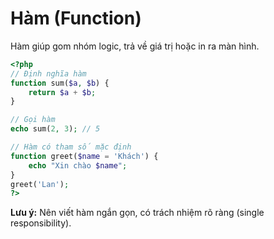 # Hàm (Function)

Hàm giúp gom nhóm logic, trả về giá trị hoặc in ra màn hình.

```php
<?php
// Định nghĩa hàm
function sum($a, $b) {
    return $a + $b;
}

// Gọi hàm
echo sum(2, 3); // 5

// Hàm có tham số mặc định
function greet($name = 'Khách') {
    echo "Xin chào $name";
}
greet('Lan');
?>
```

**Lưu ý:** Nên viết hàm ngắn gọn, có trách nhiệm rõ ràng (single responsibility).
